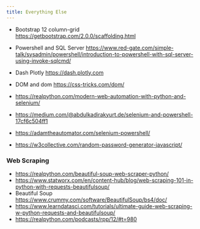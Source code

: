 ```yaml
---
title: Everything Else
---
```


- Bootstrap 12 column-grid https://getbootstrap.com/2.0.0/scaffolding.html

- Powershell and SQL Server https://www.red-gate.com/simple-talk/sysadmin/powershell/introduction-to-powershell-with-sql-server-using-invoke-sqlcmd/

- Dash Plotly https://dash.plotly.com

- DOM and dom https://css-tricks.com/dom/

- https://realpython.com/modern-web-automation-with-python-and-selenium/

- https://medium.com/@abdulkadirakyurt.de/selenium-and-powershell-17cf6c504ff1

- https://adamtheautomator.com/selenium-powershell/

- https://w3collective.com/random-password-generator-javascript/

### Web Scraping
- https://realpython.com/beautiful-soup-web-scraper-python/
- https://www.statworx.com/en/content-hub/blog/web-scraping-101-in-python-with-requests-beautifulsoup/
- Beautiful Soup https://www.crummy.com/software/BeautifulSoup/bs4/doc/
- https://www.learndatasci.com/tutorials/ultimate-guide-web-scraping-w-python-requests-and-beautifulsoup/
- https://realpython.com/podcasts/rpp/12/#t=980